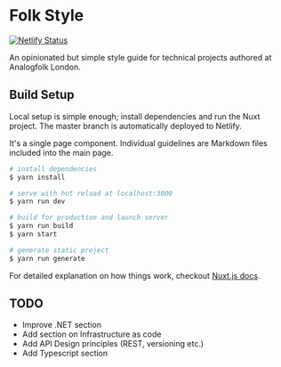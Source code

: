 # Folk Style

[![Netlify Status](https://api.netlify.com/api/v1/badges/f5c90e22-b264-499b-beb0-8257a35883b3/deploy-status)](https://app.netlify.com/sites/hardcore-blackwell-d77203/deploys)

An opinionated but simple style guide for technical projects authored at
Analogfolk London.

## Build Setup

Local setup is simple enough; install dependencies and run the Nuxt project. The master branch is automatically deployed to Netlify.

It's a single page component. Individual guidelines are Markdown files included into the main page.

``` bash
# install dependencies
$ yarn install

# serve with hot reload at localhost:3000
$ yarn run dev

# build for production and launch server
$ yarn run build
$ yarn start

# generate static project
$ yarn run generate
```

For detailed explanation on how things work, checkout [Nuxt.js docs](https://nuxtjs.org).

## TODO

- Improve .NET section
- Add section on Infrastructure as code
- Add API Design principles (REST, versioning etc.)
- Add Typescript section

